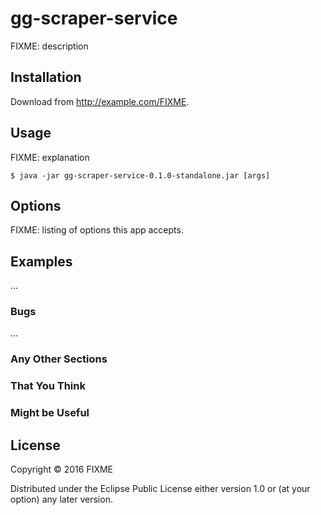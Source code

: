 # gg-scraper-service

FIXME: description

## Installation

Download from http://example.com/FIXME.

## Usage

FIXME: explanation

    $ java -jar gg-scraper-service-0.1.0-standalone.jar [args]

## Options

FIXME: listing of options this app accepts.

## Examples

...

### Bugs

...

### Any Other Sections
### That You Think
### Might be Useful

## License

Copyright © 2016 FIXME

Distributed under the Eclipse Public License either version 1.0 or (at
your option) any later version.
